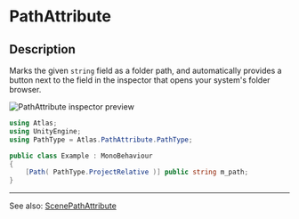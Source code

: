 # PathAttribute
## Description
Marks the given `string` field as a folder path, and automatically provides a button next to the field in the inspector that opens your system's folder browser.

![PathAttribute inspector preview](Media/PathAttribute.gif)

```csharp
using Atlas;
using UnityEngine;
using PathType = Atlas.PathAttribute.PathType;

public class Example : MonoBehaviour
{
    [Path( PathType.ProjectRelative )] public string m_path;
}
```

------------
See also: [ScenePathAttribute](ScenePathAttribute.md)
